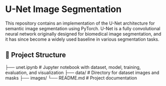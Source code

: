 # U-Net Image Segmentation

This repository contains an implementation of the U-Net architecture for semantic image segmentation using PyTorch. U-Net is a fully convolutional neural network originally designed for biomedical image segmentation, and it has since become a widely used baseline in various segmentation tasks.

## 📁 Project Structure

├── unet.ipynb # Jupyter notebook with dataset, model, training, evaluation, and visualization
├── data/ # Directory for dataset images and masks
├── images/
└── README.md # Project documentation